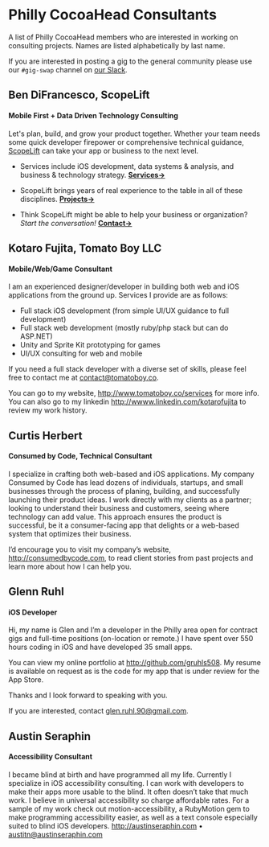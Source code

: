 # Philly CocoaHead Consultants

A list of Philly CocoaHead members who are interested in working on consulting projects. Names are listed alphabetically by last name.

If you are interested in posting a gig to the general community please use our `#gig-swap` channel on [our Slack](http://phillycocoa.org/slack).

## Ben DiFrancesco, ScopeLift
#### Mobile First + Data Driven Technology Consulting

Let's plan, build, and grow your product together. Whether your team needs some quick developer firepower or comprehensive technical guidance, [ScopeLift](http://www.scopelift.co/) can take your app or business to the next level.

 * Services include iOS development, data systems & analysis, and business & technology strategy. **[Services→](http://www.scopelift.co/services)**

* ScopeLift brings years of real experience to the table in all of these disciplines. **[Projects→](http://www.scopelift.co/projects)**

* Think ScopeLift might be able to help your business or organization? *Start the conversation!* **[Contact→](http://www.scopelift.co/contact)**

## Kotaro Fujita, Tomato Boy LLC
#### Mobile/Web/Game Consultant

I am an experienced designer/developer in building both web and iOS applications from the ground up. Services I provide are as follows:

* Full stack iOS development (from simple UI/UX guidance to full development)
* Full stack web development (mostly ruby/php stack but can do ASP.NET)
* Unity and Sprite Kit prototyping for games
* UI/UX consulting for web and mobile

If you need a full stack developer with a diverse set of skills, please feel free to contact me at <contact@tomatoboy.co>.

You can go to my website, <http://www.tomatoboy.co/services> for more info. You can also go to my linkedin <http://wwww.linkedin.com/kotarofujita> to review my work history.

## Curtis Herbert
#### Consumed by Code, Technical Consultant

I specialize in crafting both web-based and iOS applications. My company Consumed by Code has lead dozens of individuals, startups, and small businesses through the process of planing, building, and successfully launching their product ideas. I work directly with my clients as a partner; looking to understand their business and customers, seeing where technology can add value. This approach ensures the product is successful, be it a consumer-facing app that delights or a web-based system that optimizes their business.

I’d encourage you to visit my company’s website, <http://consumedbycode.com>, to read client stories from past projects and learn more about how I can help you.

## Glenn Ruhl
#### iOS Developer

Hi, my name is Glen and I’m a developer in the Philly area open for contract gigs and full-time positions (on-location or remote.) I have spent over 550 hours coding in iOS and have developed 35 small apps.

You can view my online portfolio at http://github.com/gruhls508. My resume is available on request as is the code for my app that is under review for the App Store.

Thanks and I look forward to speaking with you.

If you are interested, contact <glen.ruhl.90@gmail.com>.

## Austin Seraphin
#### Accessibility Consultant

I became blind at birth and have programmed all my life. Currently I specialize in iOS accessibility consulting. I can work with developers to make their apps more usable to the blind. It often doesn’t take that much work. I believe in universal accessibility so charge affordable rates. For a sample of my work check out motion-accessibility, a RubyMotion gem to make programming accessibility easier, as well as a text console especially suited to blind iOS developers. <http://austinseraphin.com> • <austitn@austinseraphin.com>
